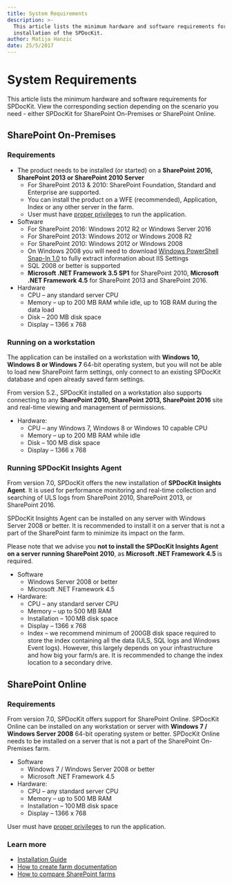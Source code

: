 ```yaml
---
title: System Requirements
description: >-
  This article lists the minimum hardware and software requirements for the
  installation of the SPDocKit.
author: Matija Hanzic
date: 25/5/2017
---
```


# System Requirements

This article lists the minimum hardware and software requirements for SPDocKit. View the corresponding section depending on the scenario you need - either SPDocKit for SharePoint On-Premises or SharePoint Online.

## SharePoint On-Premises

### Requirements

* The product needs to be installed \(or started\) on a **SharePoint 2016, SharePoint 2013 or SharePoint 2010 Server**
  * For SharePoint 2013 & 2010: SharePoint Foundation, Standard and Enterprise are supported.
  * You can install the product on a WFE \(recommended\), Application, Index or any other server in the farm.
  * User must have [proper privileges](../requirements/sharepoint-on-premises-user-permissions-requirements.md) to run the application.
* Software
  * For SharePoint 2016: Windows 2012 R2 or Windows Server 2016
  * For SharePoint 2013: Windows 2012 or Windows 2008 R2
  * For SharePoint 2010: Windows 2012 or Windows 2008 
  * On Windows 2008 you will need to download [Windows PowerShell Snap-In 1.0](http://www.iis.net/download/powershell) to fully extract information about IIS Settings
  * SQL 2008 or better is supported
  * **Microsoft .NET Framework 3.5 SP1** for SharePoint 2010, **Microsoft .NET Framework 4.5** for SharePoint 2013 and SharePoint 2016.
* Hardware
  * CPU – any standard server CPU
  * Memory – up to 200 MB RAM while idle, up to 1GB RAM during the data load
  * Disk – 200 MB disk space
  * Display – 1366 x 768

### Running on a workstation

The application can be installed on a workstation with **Windows 10, Windows 8 or Windows 7** 64-bit operating system, but you will not be able to load new SharePoint farm settings, only connect to an existing SPDocKit database and open already saved farm settings.

From version 5.2., SPDocKit installed on a workstation also supports connecting to any **SharePoint 2010, SharePoint 2013, SharePoint 2016** site and real-time viewing and management of permissions.

* Hardware:
  * CPU – any Windows 7, Windows 8 or Windows 10 capable CPU
  * Memory – up to 200 MB RAM while idle
  * Disk – 100 MB disk space
  * Display – 1366 x 768

### Running SPDocKit Insights Agent

From version 7.0, SPDocKit offers the new installation of **SPDocKit Insights Agent**. It is used for performance monitoring and real-time collection and searching of ULS logs from SharePoint 2010, SharePoint 2013, or SharePoint 2016.

SPDocKit Insights Agent can be installed on any server with Windows Server 2008 or better. It is recommended to install it on a server that is not a part of the SharePoint farm to minimize its impact on the farm.

Please note that we advise you **not to install the SPDocKit Insights Agent on a server running SharePoint 2010**, as **Microsoft .NET Framework 4.5** is required.

* Software
  * Windows Server 2008 or better
  * Microsoft .NET Framework 4.5
* Hardware:
  * CPU – any standard server CPU
  * Memory – up to 500 MB RAM
  * Installation – 100 MB disk space
  * Display – 1366 x 768
  * Index – we recommend minimum of 200GB disk space required to store the index containing all the data \(ULS, SQL logs and Windows Event logs\). However, this largely depends on your infrastructure and how big your farm/s are. It is recommended to change the index location to a secondary drive.

## SharePoint Online

### Requirements

From version 7.0, SPDocKit offers support for SharePoint Online. SPDocKit Online can be installed on any workstation or server with **Windows 7 / Windows Server 2008** 64-bit operating system or better. SPDocKit Online needs to be installed on a server that is not a part of the SharePoint On-Premises farm.

* Software
  * Windows 7 / Windows Server 2008 or better
  * Microsoft .NET Framework 4.5
* Hardware:
  * CPU – any standard server CPU
  * Memory – up to 500 MB RAM
  * Installation – 100 MB disk space 
  * Display – 1366 x 768

User must have [proper privileges](../requirements/sharepoint-online-user-permissions-requirements.md) to run the application.

### Learn more

* [Installation Guide](../installation/installation-guide.md)
* [How to create farm documentation](../how-to/farm-documentation/create-farm-documentation.md)
* [How to compare SharePoint farms](../how-to/compare-wizard/compare-sharepoint-farms.md)

